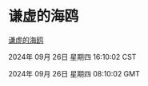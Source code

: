# 谦虚的海鸥
[谦虚的海鸥](http://219.139.198.207:56308/qxdho/course/base/hotlink/index.php)

2024年 09月 26日 星期四 16:10:02 CST

2024年 09月 26日 星期四 08:10:02 GMT

